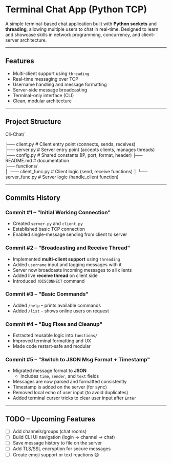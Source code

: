 # Terminal Chat App (Python TCP)

A simple terminal-based chat application built with **Python sockets** and **threading**, allowing multiple users to chat in real-time. Designed to learn and showcase skills in network programming, concurrency, and client-server architecture.

---

## Features

- Multi-client support using `threading`
- Real-time messaging over TCP
- Username handling and message formatting
- Server-side message broadcasting
- Terminal-only interface (CLI)
- Clean, modular architecture

---

## Project Structure

Cli-Chat/

├── client.py                 # Client entry point (connects, sends, receives)          
├── server.py                 # Server entry point (accepts clients, manages threads)      
├── config.py                 # Shared constants (IP, port, format, header)
├── README.md                 # documentation        
├── functions/      
│  ├── client_func.py        # Client logic (send, receive functions)
│  └── server_func.py        # Server logic (handle_client function)

---


## Commits History

### Commit #1 – "Initial Working Connection"
- Created `server.py` and `client.py`
- Established basic TCP connection
- Enabled single-message sending from client to server

### Commit #2 – "Broadcasting and Receive Thread"
- Implemented **multi-client support** using `threading`
- Added `username` input and tagging messages with it
- Server now broadcasts incoming messages to all clients
- Added live **receive thread** on client side
- Introduced `!DISCONNECT` command

### Commit #3 – "Basic Commands"
- Added `/help` – prints available commands
- Added `/list` – shows online users on request

### Commit #4 – "Bug Fixes and Cleanup"
- Extracted reusable logic into `functions/`
- Improved terminal formatting and UX
- Made code restart-safe and modular

###  Commit #5 – "Switch to JSON Msg Format + Timestamp"
- Migrated message format to **JSON**
  - Includes `time`, `sender`, and `text` fields
- Messages are now parsed and formatted consistently
- Timestamp is added on the server (for sync)
- Removed local echo of user input (to avoid duplicates)
- Added terminal cursor tricks to clear user input after `Enter`

---

## TODO – Upcoming Features

- [ ] Add channels/groups (chat rooms)
- [ ] Build CLI UI navigation (login → channel → chat)
- [ ] Save message history to file on the server
- [ ] Add TLS/SSL encryption for secure messages
- [ ] Create emoji support or text reactions 😄
